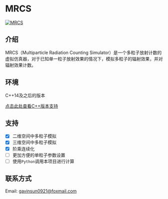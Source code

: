 # MRCS

[![MRCS](https://img.shields.io/static/v1?label=GitHub&message=MRCS&color=6495ED)](https://github.com/GavinNicholas/MRCS)

## 介绍

MRCS（Multiparticle Radiation Counting Simulator）是一个多粒子放射计数的虚拟仿真器，对于已知单一粒子放射效果的情况下，模拟多粒子的辐射效果，并对辐射效果计数。

## 环境

C++14及之后的版本

[点击此处查看C++版本支持](https://en.cppreference.com/w/cpp/compiler_support)

## 支持

 - [x] 二维空间中多粒子模拟
 - [x] 三维空间中多粒子模拟
 - [x] 阶乘连续化
 - [ ] 更加方便的单粒子参数设置
 - [ ] 使用`Python`调用本项目进行计算

## 联系方式

Email: [gavinsun0921@foxmail.com](mailto:gavinsun0921@foxmail.com)